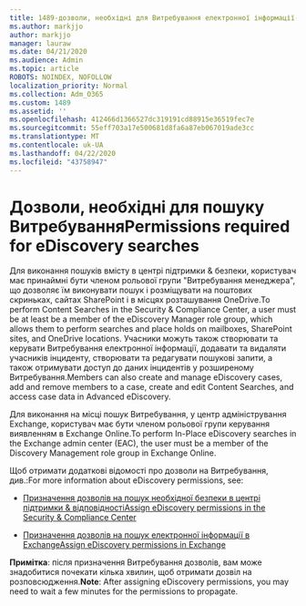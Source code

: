 ```yaml
---
title: 1489-дозволи, необхідні для Витребування електронної інформації-пошук
ms.author: markjjo
author: markjjo
manager: lauraw
ms.date: 04/21/2020
ms.audience: Admin
ms.topic: article
ROBOTS: NOINDEX, NOFOLLOW
localization_priority: Normal
ms.collection: Adm_O365
ms.custom: 1489
ms.assetid: ''
ms.openlocfilehash: 412466d1366527dc319191cd88915e36519fec7e
ms.sourcegitcommit: 55eff703a17e500681d8fa6a87eb067019ade3cc
ms.translationtype: MT
ms.contentlocale: uk-UA
ms.lasthandoff: 04/22/2020
ms.locfileid: "43758947"
---
```

# <a name="permissions-required-for-ediscovery-searches"></a><span data-ttu-id="6ced0-102">Дозволи, необхідні для пошуку Витребування</span><span class="sxs-lookup"><span data-stu-id="6ced0-102">Permissions required for eDiscovery searches</span></span>

<span data-ttu-id="6ced0-103">Для виконання пошуків вмісту в центрі підтримки & безпеки, користувач має принаймні бути членом рольової групи "Витребування менеджера", що дозволяє їм виконувати пошук і розміщувати на поштових скриньках, сайтах SharePoint і в місцях розташування OneDrive.</span><span class="sxs-lookup"><span data-stu-id="6ced0-103">To perform Content Searches in the Security & Compliance Center, a user must be at least be a member of the eDiscovery Manager role group, which allows them to perform searches and place holds on mailboxes, SharePoint sites, and OneDrive locations.</span></span> <span data-ttu-id="6ced0-104">Учасники можуть також створювати та керувати Витребування електронної інформації, додавати та видаляти учасників інциденту, створювати та редагувати пошукові запити, а також отримувати доступ до даних інцидентів у розширеному Витребування.</span><span class="sxs-lookup"><span data-stu-id="6ced0-104">Members can also create and manage eDiscovery cases, add and remove members to a case, create and edit Content Searches, and access case data in Advanced eDiscovery.</span></span>

<span data-ttu-id="6ced0-105">Для виконання на місці пошук Витребування, у центр адміністрування Exchange, користувач має бути членом рольової групи керування виявленням в Exchange Online.</span><span class="sxs-lookup"><span data-stu-id="6ced0-105">To perform In-Place eDiscovery searches in the Exchange admin center (EAC), the user must be a member of the Discovery Management role group in Exchange Online.</span></span>

<span data-ttu-id="6ced0-106">Щоб отримати додаткові відомості про дозволи на Витребування, див.:</span><span class="sxs-lookup"><span data-stu-id="6ced0-106">For more information about eDiscovery permissions, see:</span></span> 

- [<span data-ttu-id="6ced0-107">Призначення дозволів на пошук необхідної безпеки в центрі підтримки & відповідності</span><span class="sxs-lookup"><span data-stu-id="6ced0-107">Assign eDiscovery permissions in the Security & Compliance Center</span></span>](https://docs.microsoft.com/office365/securitycompliance/assign-ediscovery-permissions)

- [<span data-ttu-id="6ced0-108">Призначення дозволів на пошук електронної інформації в Exchange</span><span class="sxs-lookup"><span data-stu-id="6ced0-108">Assign eDiscovery permissions in Exchange</span></span>](https://docs.microsoft.com/exchange/security-and-compliance/in-place-ediscovery/assign-ediscovery-permissions)

<span data-ttu-id="6ced0-109">**Примітка**: після призначення Витребування дозволів, вам може знадобитися почекати кілька хвилин, щоб отримати дозвіл на розповсюдження.</span><span class="sxs-lookup"><span data-stu-id="6ced0-109">**Note**: After assigning eDiscovery permissions, you may need to wait a few minutes for the permissions to propagate.</span></span>
